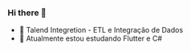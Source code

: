 ### Hi there 👋

- 🔭 Talend Integretion - ETL e Integração de Dados
- 🌱 Atualmente estou estudando Flutter e C#
